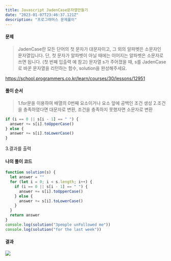 ```yaml
---
title: Javascript JadenCase문자열만들기
date: "2023-01-07T23:46:37.121Z"
description: "프로그래머스 문제풀이"
---
```


#### 문제

> JadenCase란 모든 단어의 첫 문자가 대문자이고, 그 외의 알파벳은 소문자인 문자열입니다. 단, 첫 문자가 알파벳이 아닐 때에는 이어지는 알파벳은 소문자로 쓰면 됩니다. (첫 번째 입출력 예 참고)
> 문자열 s가 주어졌을 때, s를 JadenCase로 바꾼 문자열을 리턴하는 함수, solution을 완성해주세요.

https://school.programmers.co.kr/learn/courses/30/lessons/12951

#### 풀이 순서

> 1.for문을 이용하여 배열의 0번째 요소이거나 요소 앞에 공백인 조건 생성 2.조건을 충족하였다면 대문자로 변환, 조건을 충족하지 못했자면 소문자로 변환

```js
if (i == 0 || s[i - 1] == " ") {
  answer += s[i].toUpperCase()
} else {
  answer += s[i].toLowerCase()
}
```

3.결과를 출력

>

#### 나의 풀이 코드

>

```js
function solution(s) {
  let answer = ""
  for (let i = 0; i < s.length; i++) {
    if (i == 0 || s[i - 1] == " ") {
      answer += s[i].toUpperCase()
    } else {
      answer += s[i].toLowerCase()
    }
  }
  return answer
}
console.log(solution("3people unFollowed me"))
console.log(solution("for the last week"))
```

#### 결과

![](https://velog.velcdn.com/images/pyt1665/post/155d9e01-5810-4f5b-921c-0206b7d33ef7/image.png)
